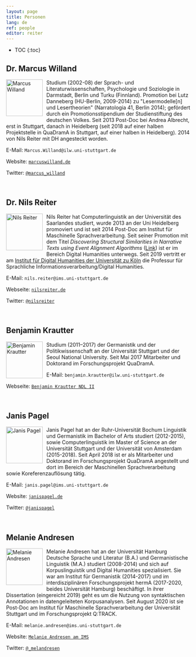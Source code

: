 ```yaml
---
layout: page
title: Personen
lang: de
ref: people
editor: reiter
---
```


* TOC
{:toc}

## Dr. Marcus Willand
<div style="float:left;margin:0px 10px 10px 0px;padding:0;width:100px;height:100px;"><img src="{{ site.url }}/assets/about/Marcus.jpg" alt="Marcus Willand" width="100" height="100"/></div>

Studium (2002-08) der Sprach- und Literaturwissenschaften, Psychologie und Soziologie in Darmstadt, Berlin und Turku (Finnland). Promotion bei Lutz Danneberg (HU-Berlin, 2009-2014) zu "Lesermodelle[n] und Lesertheorien" (Narratologia 41, Berlin 2014); gefördert durch ein Promotionsstipendium der Studienstiftung des deutschen Volkes. Seit 2013 Post-Doc bei Andrea Albrecht, erst in Stuttgart, danach in Heidelberg (seit 2018 auf einer halben Projektstelle in QuaDramA in Stuttgart, auf einer halben in Heidelberg). 2014 von Nils Reiter mit DH angesteckt worden.

E-Mail: `Marcus.Willand@ilw.uni-stuttgart.de`

Website: [`marcuswilland.de`](http://www.marcuswilland.de)

Twitter: [`@marcus_willand`](https://twitter.com/Marcus_Willand)

<div style="clear:left">&nbsp;</div>

## Dr. Nils Reiter

<div style="float:left;margin:0px 10px 10px 0px;padding:0;width:100px;height:100px;"><img src="{{ site.url }}/assets/about/nils.jpg" alt="Nils Reiter" width="100" height="100"/></div>

Nils Reiter hat Computerlinguistik an der Universität des Saarlandes studiert, wurde 2013 an der Uni Heidelberg promoviert und ist seit 2014 Post-Doc am Institut für Maschinelle Sprachverarbeitung. Seit seiner Promotion mit dem Titel *Discovering Structural Similarities in Narrative Texts using Event Alignment Algorithms* ([Link](http://www.ub.uni-heidelberg.de/archiv/17042)) ist er im Bereich Digital Humanities unterwegs. Seit 2019 vertritt er am [Institut für Digital Humanities der Universität zu Köln](https://dh.phil-fak.uni-koeln.de) die Professur für Sprachliche Informationsverarbeitung/Digital Humanities.

E-Mail: `nils.reiter@ims.uni-stuttgart.de`

Webseite: [`nilsreiter.de`](https://nilsreiter.de)

Twitter: [`@nilsreiter`](https://twitter.com/nilsreiter)

<div style="clear:left">&nbsp;</div>

## Benjamin Krautter

<div style="float:left;margin:0px 10px 10px 0px;padding:0;width:100px;height:100px;"><img src="{{ site.url }}/assets/about/Benjamin.jpg" alt="Benjamin Krautter" width="100" height="100"/></div>Studium (2011–2017) der Germanistik und der Politikwissenschaft an der Universität Stuttgart und der Seoul National University. Seit Mai 2017 Mitarbeiter und Doktorand im Forschungsprojekt QuaDramA.

E-Mail: `benjamin.krautter@ilw.uni-stuttgart.de`

Webseite: [`Benjamin Krautter NDL II`](https://www.ilw.uni-stuttgart.de/institut/team/Krautter-00001/)

<div style="clear:left">&nbsp;</div>

## Janis Pagel

<div style="float:left;margin:0px 10px 10px 0px;padding:0;width:100px;height:100px;"><img src="{{ site.url }}/assets/about/janis.jpg" alt="Janis Pagel" width="100" height="100"/></div>

Janis Pagel hat an der Ruhr-Universität Bochum Linguistik und Germanistik im Bachelor of Arts studiert (2012-2015), sowie Computerlinguistik im Master of Science an der Universität Stuttgart und der Universität von Amsterdam (2015-2018). Seit April 2018 ist er als Mitarbeiter und Doktorand im Forschungsprojekt QuaDramA angestellt und dort im Bereich der Maschinellen Sprachverarbeitung sowie Koreferenzauflösung tätig.

E-Mail: `janis.pagel@ims.uni-stuttgart.de`

Website: [`janispagel.de`](https://janispagel.de)

Twitter: [`@janispagel`](https://twitter.com/janispagel)

<div style="clear:left">&nbsp;</div>

## Melanie Andresen

<div style="float:left;margin:0px 10px 10px 0px;padding:0;width:100px;height:100px;"><img src="{{ site.url }}/assets/about/melanie.jpg" alt="Melanie Andresen" width="100" height="100"/></div>

Melanie Andresen hat an der Universität Hamburg Deutsche Sprache und Literatur (B.A.) und Germanistische Linguistik (M.A.) studiert (2008-2014) und sich auf Korpuslinguistik und Digital Humanities spezialisiert. Sie war am Institut für Germanistik (2014-2017) und im interdisziplinären Forschungsprojekt hermA (2017-2020, beides Universität Hamburg) beschäftigt. In ihrer Dissertation (eingereicht 2019) geht es um die Nutzung von syntaktischen Annotationen in datengeleiteten Korpusanalysen. Seit August 2020 ist sie Post-Doc am Institut für Maschinelle Sprachverarbeitung der Universität Stuttgart und im Forschungsprojekt Q:TRACK.

E-Mail: `melanie.andresen@ims.uni-stuttgart.de`

Website: [`Melanie Andresen am IMS`](https://www.ims.uni-stuttgart.de/institut/team/Andresen/)

Twitter: [`@_melandresen`](https://twitter.com/_melandresen)

